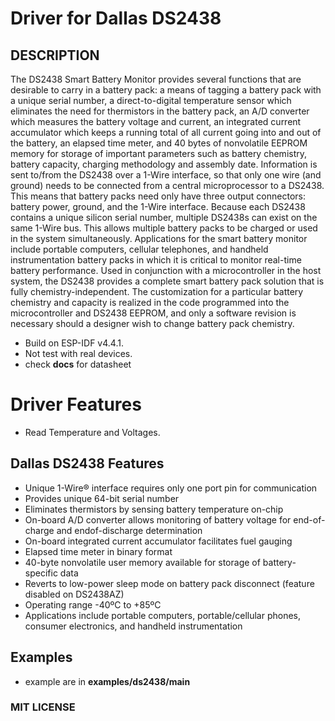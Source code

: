 # Driver for Dallas DS2438

## DESCRIPTION
The DS2438 Smart Battery Monitor provides several functions that are desirable to carry in a battery
pack: a means of tagging a battery pack with a unique serial number, a direct-to-digital temperature
sensor which eliminates the need for thermistors in the battery pack, an A/D converter which measures
the battery voltage and current, an integrated current accumulator which keeps a running total of all
current going into and out of the battery, an elapsed time meter, and 40 bytes of nonvolatile EEPROM
memory for storage of important parameters such as battery chemistry, battery capacity, charging
methodology and assembly date. Information is sent to/from the DS2438 over a 1-Wire interface, so that
only one wire (and ground) needs to be connected from a central microprocessor to a DS2438. This
means that battery packs need only have three output connectors: battery power, ground, and the 1-Wire
interface.
Because each DS2438 contains a unique silicon serial number, multiple DS2438s can exist on the same
1-Wire bus. This allows multiple battery packs to be charged or used in the system simultaneously.
Applications for the smart battery monitor include portable computers, cellular telephones, and handheld
instrumentation battery packs in which it is critical to monitor real-time battery performance. Used in
conjunction with a microcontroller in the host system, the DS2438 provides a complete smart battery
pack solution that is fully chemistry-independent. The customization for a particular battery chemistry
and capacity is realized in the code programmed into the microcontroller and DS2438 EEPROM, and
only a software revision is necessary should a designer wish to change battery pack chemistry.

* Build on ESP-IDF v4.4.1.
* Not test with real devices.
* check **docs** for datasheet

# Driver Features

* Read Temperature and Voltages.

## Dallas DS2438 Features

* Unique 1-Wire® interface requires only one
port pin for communication
* Provides unique 64-bit serial number
* Eliminates thermistors by sensing battery
temperature on-chip
* On-board A/D converter allows monitoring
of battery voltage for end-of-charge and endof-discharge determination
* On-board integrated current accumulator
facilitates fuel gauging
* Elapsed time meter in binary format
* 40-byte nonvolatile user memory available
for storage of battery-specific data
* Reverts to low-power sleep mode on battery
pack disconnect (feature disabled on
DS2438AZ)
* Operating range -40ºC to +85ºC
* Applications include portable computers,
portable/cellular phones, consumer
electronics, and handheld instrumentation

## Examples

* example are in **examples/ds2438/main**
  
### MIT LICENSE